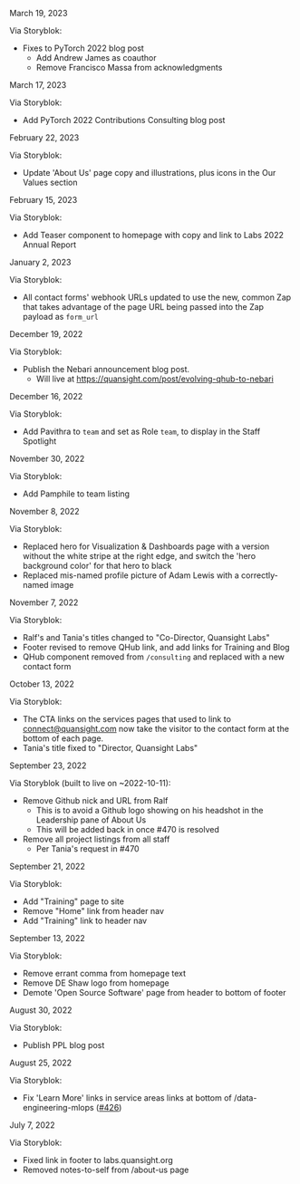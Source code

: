 March 19, 2023

Via Storyblok:

- Fixes to PyTorch 2022 blog post
  - Add Andrew James as coauthor
  - Remove Francisco Massa from acknowledgments

March 17, 2023

Via Storyblok:

- Add PyTorch 2022 Contributions Consulting blog post

February 22, 2023

Via Storyblok:

- Update 'About Us' page copy and illustrations, plus icons in the
  Our Values section

February 15, 2023

Via Storyblok:

- Add Teaser component to homepage with copy and link to Labs 2022
  Annual Report

January 2, 2023

Via Storyblok:

- All contact forms' webhook URLs updated to use the new, common Zap
  that takes advantage of the page URL being passed into the Zap
  payload as `form_url`

December 19, 2022

Via Storyblok:

- Publish the Nebari announcement blog post.
  - Will live at https://quansight.com/post/evolving-qhub-to-nebari

December 16, 2022

Via Storyblok:

- Add Pavithra to `team` and set as Role `team`,
  to display in the Staff Spotlight

November 30, 2022

Via Storyblok:

- Add Pamphile to team listing

November 8, 2022

Via Storyblok:

- Replaced hero for Visualization & Dashboards page
  with a version without the white stripe at the right
  edge, and switch the 'hero background color' for that
  hero to black
- Replaced mis-named profile picture of Adam Lewis
  with a correctly-named image

November 7, 2022

Via Storyblok:

- Ralf's and Tania's titles changed to "Co-Director,
  Quansight Labs"
- Footer revised to remove QHub link, and add links for
  Training and Blog
- QHub component removed from `/consulting` and replaced
  with a new contact form

October 13, 2022

Via Storyblok:

- The CTA links on the services pages that used to
  link to connect@quansight.com now take the visitor
  to the contact form at the bottom of each page.
- Tania's title fixed to "Director, Quansight Labs"

September 23, 2022

Via Storyblok (built to live on ~2022-10-11):

- Remove Github nick and URL from Ralf
  - This is to avoid a Github logo showing on his
    headshot in the Leadership pane of About Us
  - This will be added back in once #470 is resolved
- Remove all project listings from all staff
  - Per Tania's request in #470

September 21, 2022

Via Storyblok:

- Add "Training" page to site
- Remove "Home" link from header nav
- Add "Training" link to header nav

September 13, 2022

Via Storyblok:

- Remove errant comma from homepage text
- Remove DE Shaw logo from homepage
- Demote 'Open Source Software' page from
  header to bottom of footer

August 30, 2022

Via Storyblok:

- Publish PPL blog post

August 25, 2022

Via Storyblok:

- Fix 'Learn More' links in service areas links at
  bottom of /data-engineering-mlops
  ([#426](https://github.com/Quansight/Quansight-website/issues/426))

July 7, 2022

Via Storyblok:

- Fixed link in footer to labs.quansight.org
- Removed notes-to-self from /about-us page
